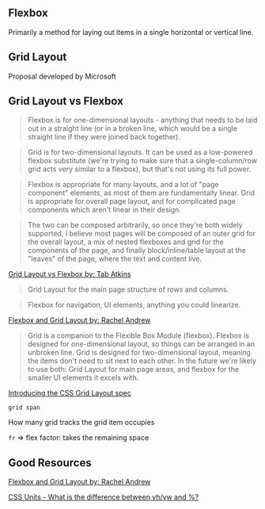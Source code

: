 ## Flexbox

Primarily a method for laying out items in a single horizontal or vertical line.

## Grid Layout

Proposal developed by Microsoft

## Grid Layout vs Flexbox

> Flexbox is for one-dimensional layouts - anything that needs to be
laid out in a straight line (or in a broken line, which would be a
single straight line if they were joined back together).

> Grid is for two-dimensional layouts.  It can be used as a low-powered
flexbox substitute (we're trying to make sure that a single-column/row
grid acts very similar to a flexbox), but that's not using its full
power.

> Flexbox is appropriate for many layouts, and a lot of "page component"
elements, as most of them are fundamentally linear.  Grid is
appropriate for overall page layout, and for complicated page
components which aren't linear in their design.

> The two can be composed arbitrarily, so once they're both widely
supported, I believe most pages will be composed of an outer grid for
the overall layout, a mix of nested flexboxes and grid for the
components of the page, and finally block/inline/table layout at the
"leaves" of the page, where the text and content live.

[Grid Layout vs Flexbox by: Tab Atkins](https://lists.w3.org/Archives/Public/www-style/2013May/0114.html)

> Grid Layout for the main page structure of rows and columns.

> Flexbox for navigation, UI elements, anything you could linearize.

[Flexbox and Grid Layout by: Rachel Andrew](http://www.slideshare.net/rachelandrew/flexbox-and-grid-layout/89)

> Grid is a companion to the Flexible Box Module (flexbox). Flexbox is designed for one-dimensional layout, so things can be arranged in an unbroken line. Grid is designed for two-dimensional layout, meaning the items don't need to sit next to each other. In the future we're likely to use both: Grid Layout for main page areas, and flexbox for the smaller UI elements it excels with.

[Introducing the CSS Grid Layout spec](http://www.creativebloq.com/css3/introducing-css-grid-layout-spec-111517952)

`grid span`

How many grid tracks the grid item occupies

`fr` => flex factor: takes the remaining space

## Good Resources
[Flexbox and Grid Layout by: Rachel Andrew](http://www.slideshare.net/rachelandrew/flexbox-and-grid-layout/89)


[CSS Units - What is the difference between vh/vw and %?](http://stackoverflow.com/a/31040007)
